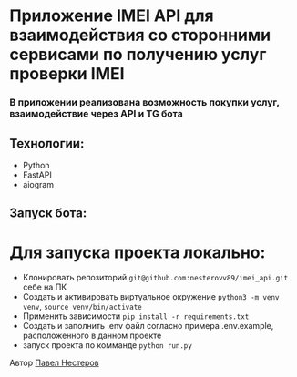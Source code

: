 # Приложение IMEI API для взаимодействия со сторонними сервисами по получению услуг проверки IMEI

### В приложении реализована возможность покупки услуг, взаимодействие через API и TG бота

## Технологии:
* Python
* FastAPI
* aiogram



## Запуск бота:

# Для запуска проекта локально:
- Клонировать репозиторий `git@github.com:nesterovv89/imei_api.git` себе на ПК
- Создать и активировать виртуальное окружение `python3 -m venv venv`, `source venv/bin/activate`
- Применить зависимости `pip install -r requirements.txt`
- Создать и заполнить .env файл согласно примера .env.example, расположенного в данном проекте
- запуск проекта по комманде `python run.py`

Автор [Павел Нестеров](https://github.com/nesterovv89) 